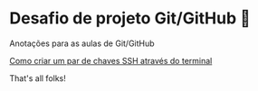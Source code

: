 # Desafio de projeto Git/GitHub :tada:

Anotações para as aulas de Git/GitHub

[Como criar um par de chaves SSH através do terminal](notes/notes.md)

That's all folks!
